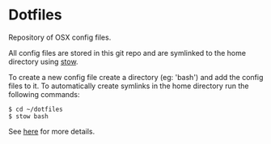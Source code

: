 Dotfiles
========

Repository of OSX config files.

All config files are stored in this git repo and are symlinked to the home directory using [stow](http://www.gnu.org/software/stow/).

To create a new config file create a directory (eg: 'bash') and add the config files to it. To automatically create symlinks in the home directory run the following commands:

	$ cd ~/dotfiles
	$ stow bash

See [here](http://brandon.invergo.net/news/2012-05-26-using-gnu-stow-to-manage-your-dotfiles.html?round=two) for more details.